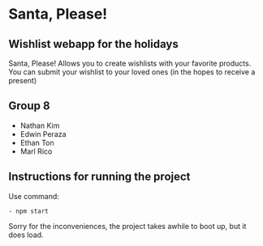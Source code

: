 # Santa, Please!

## Wishlist webapp for the holidays

Santa, Please! Allows you to create wishlists with your favorite
products. You can submit your wishlist to your loved ones (in
the hopes to receive a present)

## Group 8

- Nathan Kim
- Edwin Peraza
- Ethan Ton
- Marl Rico

## Instructions for running the project

Use command:

```
- npm start
```

Sorry for the inconveniences, the project takes awhile to boot up, but it does load.
